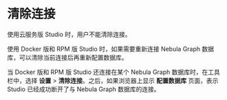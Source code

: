 # 清除连接

使用云服务版 Studio 时，用户不能清除连接。

使用 Docker 版和 RPM 版 Studio 时，如果需要重新连接 Nebula Graph 数据库，可以清除当前连接后再重新配置数据库。

当 Docker 版和 RPM 版 Studio 还连接在某个 Nebula Graph 数据库时，在工具栏中，选择 **设置** > **清除连接**。之后，如果浏览器上显示 **配置数据库** 页面，表示 Studio 已经成功断开了与 Nebula Graph 数据库的连接。
